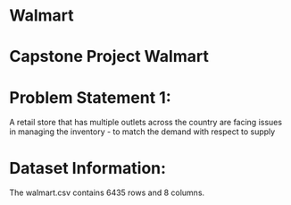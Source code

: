 # Walmart
# Capstone Project Walmart
# Problem Statement 1:
A retail store that has multiple outlets across the country are facing issues in managing the
inventory - to match the demand with respect to supply

# Dataset Information:
The walmart.csv contains 6435 rows and 8 columns.

